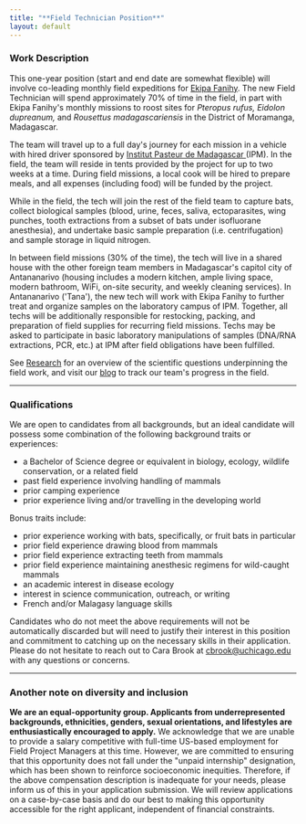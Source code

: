 ```yaml
---
title: "**Field Technician Position**"
layout: default
---
```

### **Work Description**

This one-year position (start and end date are somewhat flexible) will involve co-leading monthly field expeditions for [Ekipa Fanihy](team.html). The new Field Technician will spend approximately 70% of time in the field, in part with Ekipa Fanihy's monthly missions to roost sites for *Pteropus rufus,* *Eidolon dupreanum,* and *Rousettus madagascariensis* in the District of Moramanga, Madagascar. 

The team will travel up to a full day's journey for each mission in a vehicle with hired driver sponsored by [Institut Pasteur de Madagascar ](http://www.pasteur.mg/) (IPM). In the field, the team will reside in tents provided by the project for up to two weeks at a time. During field missions, a local cook will be hired to prepare meals, and all expenses (including food) will be funded by the project.

While in the field, the tech will join the rest of the field team to capture bats, collect biological samples (blood, urine, feces, saliva, ectoparasites, wing punches, tooth extractions from a subset of bats under isofluorane anesthesia), and undertake basic sample preparation (i.e. centrifugation) and sample storage in liquid nitrogen. 

In between field missions (30% of the time), the tech will live in a shared house with the other foreign team members in Madagascar's capitol city of Antananarivo (housing includes a modern kitchen, ample living space, modern bathroom, WiFi, on-site security, and weekly cleaning services). In Antananarivo ('Tana'), the new tech will work with Ekipa Fanihy to further treat and organize samples on the laboratory campus of IPM. Together, all techs will be additionally responsible for restocking, packing, and preparation of field supplies for recurring field missions. Techs may be asked to participate in basic laboratory manipulations of samples (DNA/RNA extractions, PCR, etc.) at IPM after field obligations have been fulfilled.

See [Research](research_interests.html) for an overview of the scientific questions underpinning the field work, and visit our [blog](www.brooklab.org/blog/) to track our team's progress in the field.

---

### **Qualifications**

We are open to candidates from all backgrounds, but an ideal candidate will possess some combination of the following background traits or experiences:

* a Bachelor of Science degree or equivalent in biology, ecology, wildlife conservation, or a related field
* past field experience involving handling of mammals
* prior camping experience
* prior experience living and/or travelling in the developing world

Bonus traits include:

* prior experience working with bats, specifically, or fruit bats in particular
* prior field experience drawing blood from mammals
* prior field experience extracting teeth from mammals
* prior field experience maintaining anesthesic regimens for wild-caught mammals
* an academic interest in disease ecology
* interest in science communication, outreach, or writing
* French and/or Malagasy language skills

Candidates who do not meet the above requirements will not be automatically discarded but will need to justify their interest in this position and commitment to catching up on the necessary skills in their application. Please do not hesitate to reach out to Cara Brook at [cbrook@uchicago.edu](cbrook@uchicago.edu) with any questions or concerns.

---

### **Another note on diversity and inclusion**

**We are an equal-opportunity group. Applicants from underrepresented backgrounds, ethnicities, genders, sexual orientations, and lifestyles are enthusiastically encouraged to apply.** We acknowledge that we are unable to provide a salary competitive with full-time US-based employment for Field Project Managers at this time. However, we are committed to ensuring that this opportunity does not fall under the "unpaid internship" designation, which has been shown to reinforce socioeconomic inequities. Therefore, if the above compensation description is inadequate for your needs, please inform us of this in your application submission. We will review applications on a case-by-case basis and do our best to making this opportunity accessible for the right applicant, independent of financial constraints.
